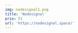 ```yaml
---
img: nodesignal1.png
title: 'Nodesignal'
prio: 51
url: 'https://nodesignal.space/'
---
```


















